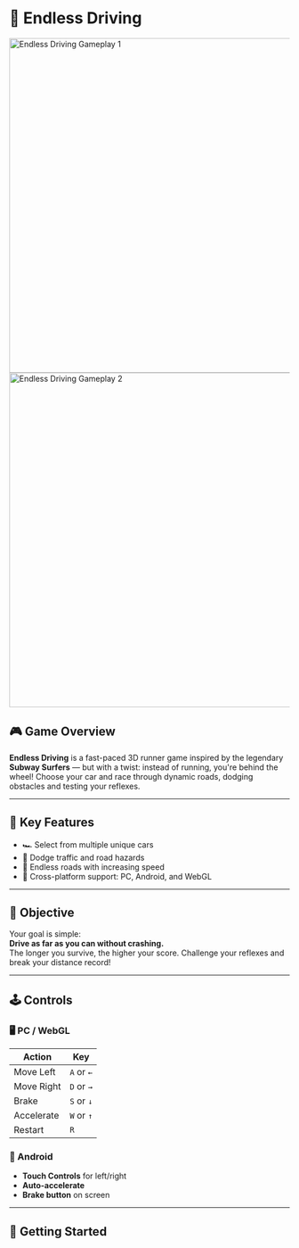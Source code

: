 # 🚗 Endless Driving

<img src="Assets/Images/endless_drive_preview_1.jpg" alt="Endless Driving Gameplay 1" width="600"/>
<img src="Assets/Images/endless_drive_preview_2.jpg" alt="Endless Driving Gameplay 2" width="600"/>

## 🎮 Game Overview

**Endless Driving** is a fast-paced 3D runner game inspired by the legendary **Subway Surfers** — but with a twist: instead of running, you're behind the wheel! Choose your car and race through dynamic roads, dodging obstacles and testing your reflexes.

---

## 🚙 Key Features

- 🏎️ Select from multiple unique cars
- 🚧 Dodge traffic and road hazards
- 🌆 Endless roads with increasing speed
- 📱 Cross-platform support: PC, Android, and WebGL

---

## 🎯 Objective

Your goal is simple:  
**Drive as far as you can without crashing.**  
The longer you survive, the higher your score. Challenge your reflexes and break your distance record!

---

## 🕹️ Controls

### 🖥️ PC / WebGL

| Action         | Key                |
|----------------|--------------------|
| Move Left      | `A` or `←`         |
| Move Right     | `D` or `→`         |
| Brake          | `S` or `↓`         |
| Accelerate     | `W` or `↑`         |
| Restart        | `R`                |

### 📱 Android

- **Touch Controls** for left/right
- **Auto-accelerate**
- **Brake button** on screen

---

## 🚀 Getting Started
